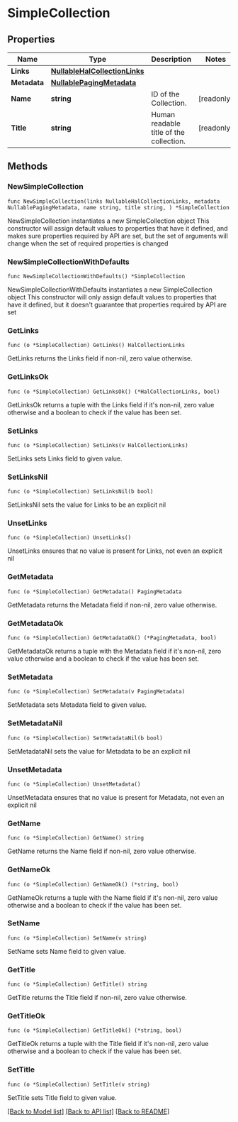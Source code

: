 <!--
Copyright (C) 2020-2024 Arm Limited or its affiliates and Contributors. All rights reserved.
SPDX-License-Identifier: Apache-2.0
-->
# SimpleCollection

## Properties

Name | Type | Description | Notes
------------ | ------------- | ------------- | -------------
**Links** | [**NullableHalCollectionLinks**](HalCollectionLinks.md) |  | 
**Metadata** | [**NullablePagingMetadata**](PagingMetadata.md) |  | 
**Name** | **string** | ID of the Collection. | [readonly] 
**Title** | **string** | Human readable title of the collection. | [readonly] 

## Methods

### NewSimpleCollection

`func NewSimpleCollection(links NullableHalCollectionLinks, metadata NullablePagingMetadata, name string, title string, ) *SimpleCollection`

NewSimpleCollection instantiates a new SimpleCollection object
This constructor will assign default values to properties that have it defined,
and makes sure properties required by API are set, but the set of arguments
will change when the set of required properties is changed

### NewSimpleCollectionWithDefaults

`func NewSimpleCollectionWithDefaults() *SimpleCollection`

NewSimpleCollectionWithDefaults instantiates a new SimpleCollection object
This constructor will only assign default values to properties that have it defined,
but it doesn't guarantee that properties required by API are set

### GetLinks

`func (o *SimpleCollection) GetLinks() HalCollectionLinks`

GetLinks returns the Links field if non-nil, zero value otherwise.

### GetLinksOk

`func (o *SimpleCollection) GetLinksOk() (*HalCollectionLinks, bool)`

GetLinksOk returns a tuple with the Links field if it's non-nil, zero value otherwise
and a boolean to check if the value has been set.

### SetLinks

`func (o *SimpleCollection) SetLinks(v HalCollectionLinks)`

SetLinks sets Links field to given value.


### SetLinksNil

`func (o *SimpleCollection) SetLinksNil(b bool)`

 SetLinksNil sets the value for Links to be an explicit nil

### UnsetLinks
`func (o *SimpleCollection) UnsetLinks()`

UnsetLinks ensures that no value is present for Links, not even an explicit nil
### GetMetadata

`func (o *SimpleCollection) GetMetadata() PagingMetadata`

GetMetadata returns the Metadata field if non-nil, zero value otherwise.

### GetMetadataOk

`func (o *SimpleCollection) GetMetadataOk() (*PagingMetadata, bool)`

GetMetadataOk returns a tuple with the Metadata field if it's non-nil, zero value otherwise
and a boolean to check if the value has been set.

### SetMetadata

`func (o *SimpleCollection) SetMetadata(v PagingMetadata)`

SetMetadata sets Metadata field to given value.


### SetMetadataNil

`func (o *SimpleCollection) SetMetadataNil(b bool)`

 SetMetadataNil sets the value for Metadata to be an explicit nil

### UnsetMetadata
`func (o *SimpleCollection) UnsetMetadata()`

UnsetMetadata ensures that no value is present for Metadata, not even an explicit nil
### GetName

`func (o *SimpleCollection) GetName() string`

GetName returns the Name field if non-nil, zero value otherwise.

### GetNameOk

`func (o *SimpleCollection) GetNameOk() (*string, bool)`

GetNameOk returns a tuple with the Name field if it's non-nil, zero value otherwise
and a boolean to check if the value has been set.

### SetName

`func (o *SimpleCollection) SetName(v string)`

SetName sets Name field to given value.


### GetTitle

`func (o *SimpleCollection) GetTitle() string`

GetTitle returns the Title field if non-nil, zero value otherwise.

### GetTitleOk

`func (o *SimpleCollection) GetTitleOk() (*string, bool)`

GetTitleOk returns a tuple with the Title field if it's non-nil, zero value otherwise
and a boolean to check if the value has been set.

### SetTitle

`func (o *SimpleCollection) SetTitle(v string)`

SetTitle sets Title field to given value.



[[Back to Model list]](../README.md#documentation-for-models) [[Back to API list]](../README.md#documentation-for-api-endpoints) [[Back to README]](../README.md)


